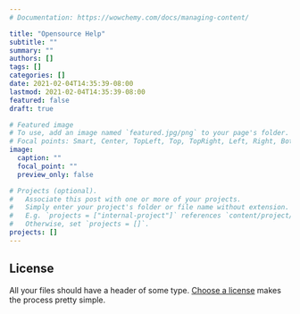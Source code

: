 ```yaml
---
# Documentation: https://wowchemy.com/docs/managing-content/

title: "Opensource Help"
subtitle: ""
summary: ""
authors: []
tags: []
categories: []
date: 2021-02-04T14:35:39-08:00
lastmod: 2021-02-04T14:35:39-08:00
featured: false
draft: true

# Featured image
# To use, add an image named `featured.jpg/png` to your page's folder.
# Focal points: Smart, Center, TopLeft, Top, TopRight, Left, Right, BottomLeft, Bottom, BottomRight.
image:
  caption: ""
  focal_point: ""
  preview_only: false

# Projects (optional).
#   Associate this post with one or more of your projects.
#   Simply enter your project's folder or file name without extension.
#   E.g. `projects = ["internal-project"]` references `content/project/deep-learning/index.md`.
#   Otherwise, set `projects = []`.
projects: []
---
```


## License

All your files should have a header of some type. [Choose a license](https://choosealicense.com/)
makes the process pretty simple.